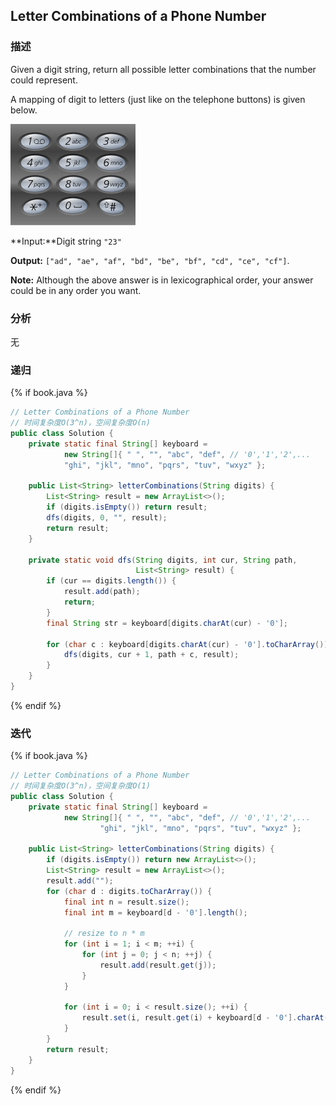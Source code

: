 ## Letter Combinations of a Phone Number 


### 描述

Given a digit string, return all possible letter combinations that the number could represent.

A mapping of digit to letters (just like on the telephone buttons) is given below.

![Phone Keyboard](../images/phone-keyboard.png)

**Input:**Digit string `"23"`

**Output:** `["ad", "ae", "af", "bd", "be", "bf", "cd", "ce", "cf"]`.

**Note:**
Although the above answer is in lexicographical order, your answer could be in any order you want.


### 分析

无


### 递归

{% if book.java %}
```java
// Letter Combinations of a Phone Number
// 时间复杂度O(3^n)，空间复杂度O(n)
public class Solution {
    private static final String[] keyboard =
            new String[]{ " ", "", "abc", "def", // '0','1','2',...
            "ghi", "jkl", "mno", "pqrs", "tuv", "wxyz" };

    public List<String> letterCombinations(String digits) {
        List<String> result = new ArrayList<>();
        if (digits.isEmpty()) return result;
        dfs(digits, 0, "", result);
        return result;
    }

    private static void dfs(String digits, int cur, String path,
                            List<String> result) {
        if (cur == digits.length()) {
            result.add(path);
            return;
        }
        final String str = keyboard[digits.charAt(cur) - '0'];
        
        for (char c : keyboard[digits.charAt(cur) - '0'].toCharArray()) {
            dfs(digits, cur + 1, path + c, result);
        }
    }
}
```
{% endif %}


### 迭代

{% if book.java %}
```java
// Letter Combinations of a Phone Number
// 时间复杂度O(3^n)，空间复杂度O(1)
public class Solution {
    private static final String[] keyboard =
            new String[]{ " ", "", "abc", "def", // '0','1','2',...
                    "ghi", "jkl", "mno", "pqrs", "tuv", "wxyz" };

    public List<String> letterCombinations(String digits) {
        if (digits.isEmpty()) return new ArrayList<>();
        List<String> result = new ArrayList<>();
        result.add("");
        for (char d : digits.toCharArray()) {
            final int n = result.size();
            final int m = keyboard[d - '0'].length();
            
            // resize to n * m
            for (int i = 1; i < m; ++i) {
                for (int j = 0; j < n; ++j) {
                    result.add(result.get(j));
                }
            }

            for (int i = 0; i < result.size(); ++i) {
                result.set(i, result.get(i) + keyboard[d - '0'].charAt(i/n));
            }
        }
        return result;
    }
}
```
{% endif %}
